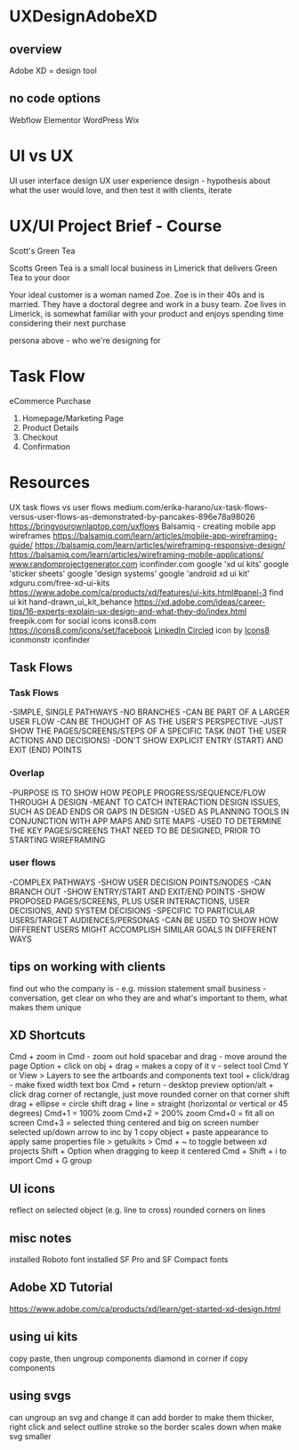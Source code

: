# UXDesignAdobeXD

## overview
Adobe XD = design tool

## no code options
Webflow
Elementor
WordPress
Wix

# UI vs UX
UI user interface design
UX user experience design - hypothesis about what the user would love, and then test it with clients, iterate

#  UX/UI Project Brief - Course
Scott's Green Tea

Scotts Green Tea is a small local business in Limerick that delivers Green Tea to your door

Your ideal customer is a woman named Zoe. Zoe is in their 40s and is married. They have a 
doctoral degree and work in a busy team. Zoe lives in Limerick, is somewhat familiar with
your product and enjoys spending time considering their next purchase

persona above - who we're designing for

# Task Flow
eCommerce Purchase

1. Homepage/Marketing Page
2. Product Details
3. Checkout
4. Confirmation

# Resources
UX task flows vs user flows
medium.com/erika-harano/ux-task-flows-versus-user-flows-as-demonstrated-by-pancakes-896e78a98026
https://bringyourownlaptop.com/uxflows
Balsamiq - creating mobile app wireframes
https://balsamiq.com/learn/articles/mobile-app-wireframing-guide/
https://balsamiq.com/learn/articles/wireframing-responsive-design/
https://balsamiq.com/learn/articles/wireframing-mobile-applications/
www.randomprojectgenerator.com
iconfinder.com
google 'xd ui kits'
google 'sticker sheets'
google 'design systems'
google 'android xd ui kit'
xdguru.com/free-xd-ui-kits
https://www.adobe.com/ca/products/xd/features/ui-kits.html#panel-3
find ui kit hand-drawn_ui_kit_behance
https://xd.adobe.com/ideas/career-tips/16-experts-explain-ux-design-and-what-they-do/index.html
freepik.com for social icons
icons8.com
https://icons8.com/icons/set/facebook
<a target="_blank" href="https://icons8.com/icon/60444/linkedin-circled">LinkedIn Circled</a> icon by <a target="_blank" href="https://icons8.com">Icons8</a>
iconmonstr
iconfinder


## Task Flows

### Task Flows

-SIMPLE, SINGLE PATHWAYS
-NO BRANCHES
-CAN BE PART OF A LARGER USER FLOW
-CAN BE THOUGHT OF AS THE USER'S PERSPECTIVE
-JUST SHOW THE PAGES/SCREENS/STEPS OF A SPECIFIC TASK 
    (NOT THE USER ACTIONS AND DECISIONS)
-DON'T SHOW EXPLICIT ENTRY (START) AND EXIT (END) POINTS

### Overlap
-PURPOSE IS TO SHOW HOW PEOPLE PROGRESS/SEQUENCE/FLOW THROUGH A DESIGN
-MEANT TO CATCH INTERACTION DESIGN ISSUES, SUCH AS DEAD ENDS OR GAPS IN DESIGN
-USED AS PLANNING TOOLS IN CONJUNCTION WITH APP MAPS AND SITE MAPS
-USED TO DETERMINE THE KEY PAGES/SCREENS THAT NEED TO BE DESIGNED,
    PRIOR TO STARTING WIREFRAMING

### user flows
-COMPLEX PATHWAYS
-SHOW USER DECISION POINTS/NODES
-CAN BRANCH OUT
-SHOW ENTRY/START AND EXIT/END POINTS
-SHOW PROPOSED PAGES/SCREENS, PLUS USER INTERACTIONS, USER DECISIONS, AND SYSTEM DECISIONS
-SPECIFIC TO PARTICULAR USERS/TARGET AUDIENCES/PERSONAS
-CAN BE USED TO SHOW HOW DIFFERENT USERS MIGHT ACCOMPLISH SIMILAR GOALS IN DIFFERENT WAYS

## tips on working with clients
find out who the company is - e.g. mission statement
small business - conversation, get clear on who they are and what's important to them, what makes them unique

## XD Shortcuts
Cmd + zoom in
Cmd - zoom out
hold spacebar and drag - move around the page
Option + click on obj + drag = makes a copy of it 
v - select tool
Cmd Y or View > Layers to see the artboards and components
text tool + click/drag - make fixed width text box
Cmd + return - desktop preview
option/alt + click drag corner of rectangle, just move rounded corner on that corner
shift drag + ellipse = circle
shift drag + line = straight (horizontal or vertical or 45 degrees)
Cmd+1 = 100% zoom
Cmd+2 = 200% zoom
Cmd+0 = fit all on screen
Cmd+3 = selected thing centered and big on screen
number selected up/down arrow to inc by 1
copy object + paste appearance to apply same properties
file > getuikits > 
Cmd + ~ to toggle between xd projects
Shift + Option when dragging to keep it centered
Cmd + Shift + i to import
Cmd + G group

## UI icons
reflect on selected object (e.g. line to cross)
rounded corners on lines

## misc notes
installed Roboto font
installed SF Pro and SF Compact fonts

## Adobe XD Tutorial
https://www.adobe.com/ca/products/xd/learn/get-started-xd-design.html

## using ui kits
copy paste, then ungroup components
diamond in corner if copy components

## using svgs
can ungroup an svg and change it
can add border to make them thicker, 
right click and select outline stroke so the border scales down when make svg smaller
